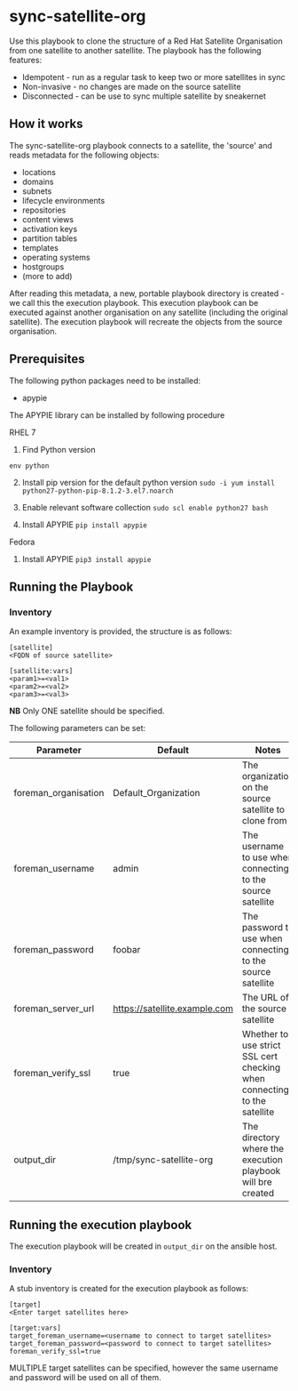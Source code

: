 # sync-satellite-org
Use this playbook to clone the structure of a Red Hat Satellite Organisation from one satellite to another satellite.
The playbook has the following features:
* Idempotent - run as a regular task to keep two or more satellites in sync
* Non-invasive - no changes are made on the source satellite
* Disconnected - can be use to sync multiple satellite by sneakernet

## How it works

The sync-satellite-org playbook connects to a satellite, the 'source' and reads metadata for the following objects:
* locations
* domains
* subnets
* lifecycle environments
* repositories
* content views
* activation keys
* partition tables
* templates
* operating systems
* hostgroups
* (more to add)

After reading this metadata, a new, portable playbook directory is created - we call this the execution playbook. This execution playbook can be executed against another organisation on any satellite (including the original satellite). The execution playbook will recreate the objects from the source organisation.

## Prerequisites

The following python packages need to be installed:

* apypie

The APYPIE library can be installed by following procedure

RHEL 7
1) Find Python version

`env python`

2) Install pip version for the default python version
`sudo -i yum install python27-python-pip-8.1.2-3.el7.noarch`

3) Enable relevant software collection
`sudo scl enable python27 bash`

4) Install APYPIE 
`pip install apypie`

Fedora
1) Install APYPIE
`pip3 install apypie`

## Running the Playbook

### Inventory

An example inventory is provided, the structure is as follows:

```
[satellite]
<FQDN of source satellite>

[satellite:vars]
<param1>=<val1>
<param2>=<val2>
<param3>=<val3>
```

**NB** Only ONE satellite should be specified.

The following parameters can be set:

| Parameter     | Default             | Notes                      |
|---------------|---------------------|----------------------------|
|foreman_organisation |Default_Organization |The organization on the source satellite to clone from |
|foreman_username|admin|The username to use when connecting to the source satellite|
|foreman_password|foobar|The password to use when connecting to the source satellite|
|foreman_server_url|https://satellite.example.com|The URL of the source satellite|
|foreman_verify_ssl|true|Whether to use strict SSL cert checking when connecting to the satellite|
|output_dir|/tmp/sync-satellite-org|The directory where the execution playbook will bre created|

## Running the execution playbook

The execution playbook will be created in ```output_dir``` on the ansible host.

### Inventory

A stub inventory is created for the execution playbook as follows:

```
[target]
<Enter target satellites here>

[target:vars]
target_foreman_username=<username to connect to target satellites>
target_foreman_password=<password to connect to target satellites>
foreman_verify_ssl=true
```

MULTIPLE target satellites can be specified, however the same username and password will be used on all of them.


